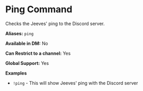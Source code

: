 # Ping Command

Checks the Jeeves' ping to the Discord server.

**Aliases:** `ping`

**Available in DM:** No

**Can Restrict to a channel:** Yes

**Global Support:** Yes

**Examples**

* `!ping` - This will show Jeeves' ping with the Discord server